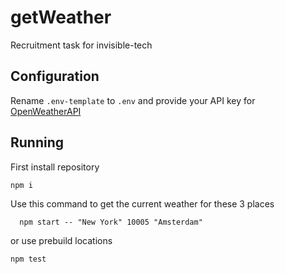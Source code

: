 # getWeather
Recruitment task for invisible-tech

## Configuration
Rename `.env-template` to `.env` and provide your API key for [OpenWeatherAPI](https://openweathermap.org/api)

## Running
First install repository
``` 
npm i
```
Use this command to get the current weather for these 3 places
```
  npm start -- "New York" 10005 "Amsterdam"
```
or use prebuild locations
```
npm test
```
